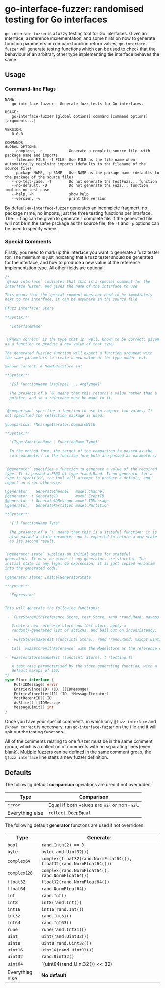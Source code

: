 go-interface-fuzzer: randomised testing for Go interfaces
===

`go-interface-fuzzer` is a fuzzy testing tool for Go interfaces. Given
an interface, a reference implementation, and some hints on how to
generate function parameters or compare function return values,
`go-interface-fuzzer` will generate testing functions which can be
used to check that the behaviour of an arbitrary other type
implementing the interface behaves the same.

Usage
---

### Command-line Flags

```
NAME:
   go-interface-fuzzer - Generate fuzz tests for Go interfaces.

USAGE:
   go-interface-fuzzer [global options] command [command options] [arguments...]

VERSION:
   0.0.0

COMMANDS:
GLOBAL OPTIONS:
   --complete, -c            Generate a complete source file, with package name and imports
   --filename FILE, -f FILE  Use FILE as the file name when automatically resolving imports (defaults to the filename of the source file)
   --package NAME, -p NAME   Use NAME as the package name (defaults to the package of the source file)
   --no-test-case, -T        Do not generate the TestFuzz... function
   --no-default, -D          Do not generate the Fuzz... function, implies no-test-case
   --help, -h                show help
   --version, -v             print the version
```

By default `go-interface-fuzzer` generates an incomplete fragment: no
package name, no imports, just the three testing functions per
interface. The `-c` flag can be given to generate a complete file. If
the generated file will not be in the same package as the source file,
the `-f` and `-p` options can be used to specify where.


### Special Comments

Firstly, you need to mark up the interface you want to generate a fuzz
tester for. The minimum is just indicating that a fuzz tester should
be generated for the interface, and how to produce a new value of the
reference implementation type. All other fields are optional:

```go
/*
`@fuzz interface` indicates that this is a special comment for the
interface fuzzer, and gives the name of the interface to use.

This means that the special comment does not need to be immediately
next to the interface, it can be anywhere in the source file.

@fuzz interface: Store

**Syntax:**

  "InterfaceName"


`@known correct` is the type that is, well, known to be correct; given
as a function to produce a new value of that type.

The generated fuzzing function will expect a function argument with
the same parameters to create a new value of the type under test.

@known correct: & NewModelStore int

**Syntax:**

  "[&] FunctionName [ArgType1 ... ArgTypeN]"

  The presence of a `&` means that this returns a value rather than a
  pointer, and so a reference must be made to it.


`@comparison` specifies a function to use to compare two values. If
not specified the reflection package is used.

@comparison: *MessageIterator:CompareWith

**Syntax:**

  "(Type:FunctionName | FunctionName Type)"

  In the method form, the target of the comparison is passed as the
  sole parameter; in the function form both are passed as parameters.


`@generator` specifies a function to generate a value of the required
type. It is passed a PRNG of type *rand.Rand. If no generator for a
type is specified, the tool will attempt to produce a default; and
report an error otherwise.

@generator:   GenerateChannel   model.Channel
@generator: ! GenerateID        model.EventID
@generator: ! GenerateIDMessage model.IDMessage
@generator:   GeneratePartition model.Partition

**Syntax:**

  "[!] FunctionName Type"

  The presence of a `!` means that this is a stateful function: it is
  also passed a state parameter and is expected to return a new state
  as its second result.


`@generator state` supplies an initial state for stateful
generators. It must be given if any generators are stateful. The
initial state is any legal Go expression; it is just copied verbatim
into the generated code.

@generator state: InitialGeneratorState

**Syntax:**

  "Expression"


This will generate the following functions:

 - `FuzzStoreWith(reference Store, test Store, rand *rand.Rand, maxops uint) error`

   Create a new reference store and test store, apply a
   randomly-generated list of actions, and bail out on inconsistency.

 - `FuzzStore(makeTest (func(int) Store), rand *rand.Rand, maxops uint) error`

   Call `FuzzStoreWithReference` with the ModelStore as the reference one.

- `FuzzTestStore(makeTest (func(int) Store), t *testing.T)`

   A test case parameterised by the store generating function, with a
   default maxops of 100.
*/
type Store interface {
    Put(IDMessage) error
    EntriesSince(ID) (ID, []IDMessage)
    EntriesSinceIter(ID) (ID, *MessageIterator)
    MostRecentID() ID
    AsSlice() []IDMessage
    MessageLimit() int
}
```

Once you have your special comments, in which only `@fuzz interface`
and `@known correct` is necessary, run `go-interface-fuzzer` on the
file and it will spit out the testing functions.

All of the comments relating to one fuzzer must be in the same comment
group, which is a collection of comments with no separating lines
(even blank). Multiple fuzzers can be defined in the same comment
group, the `@fuzz interface` line starts a new fuzzer definition.

Defaults
--

The following default **comparison** operations are used if not
overridden:

| Type            | Comparison                                   |
|-----------------|----------------------------------------------|
| `error`         | Equal if both values are `nil` or non-`nil`. |
| Everything else | `reflect.DeepEqual`                          |

The following default **generator** functions are used if not
overridden:

| Type            | Generator                                                           |
|-----------------|---------------------------------------------------------------------|
| `bool`          | `rand.Intn(2) == 0`                                                 |
| `byte`          | `byte(rand.Uint32())`                                               |
| `complex64`     | `complex(float32(rand.NormFloat64()), float32(rand.NormFloat64()))` |
| `complex128`    | `complex(rand.NormFloat64(), rand.NormFloat64())`                   |
| `float32`       | `float32(rand.NormFloat64())`                                       |
| `float64`       | `rand.NormFloat64()`                                                |
| `int`           | `rand.Int()`                                                        |
| `int8`          | `int8(rand.Int())`                                                  |
| `int16`         | `int16(rand.Int())`                                                 |
| `int32`         | `rand.Int31()`                                                      |
| `int64`         | `rand.Int63()`                                                      |
| `rune`          | `rune(rand.Int31())`                                                |
| `uint`          | `uint(rand.Uint32())`                                               |
| `uint8`         | `uint8(rand.Uint32())`                                              |
| `uint16`        | `uint16(rand.Uint32())`                                             |
| `uint32`        | `rand.Uint32()`                                                     |
| `uint64`        | `(uint64(rand.Uint32()) << 32) | uint64(rand.Uint32())`             |
| Everything else | **No default**                                                      |
